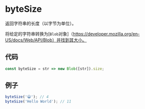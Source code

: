 # byteSize

返回字符串的长度（以字节为单位）。

将给定的字符串转换为[`Blob`对象]（https://developer.mozilla.org/en-US/docs/Web/API/Blob）并找到其大小。

## 代码

```js
const byteSize = str => new Blob([str]).size;
```

## 例子

```js
byteSize('😀'); // 4
byteSize('Hello World'); // 11
```
